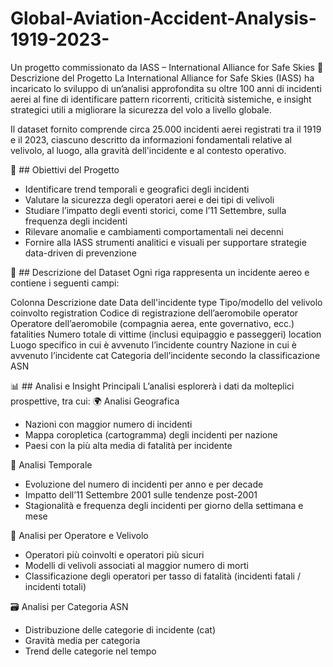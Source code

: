 # Global-Aviation-Accident-Analysis-1919-2023-
Un progetto commissionato da IASS – International Alliance for Safe Skies
📌 Descrizione del Progetto
La International Alliance for Safe Skies (IASS) ha incaricato lo sviluppo di un’analisi approfondita su oltre 100 anni di incidenti aerei al fine di identificare pattern ricorrenti, criticità sistemiche, e insight strategici utili a migliorare la sicurezza del volo a livello globale.

Il dataset fornito comprende circa 25.000 incidenti aerei registrati tra il 1919 e il 2023, ciascuno descritto da informazioni fondamentali relative al velivolo, al luogo, alla gravità dell'incidente e al contesto operativo.

🎯 ## Obiettivi del Progetto
- Identificare trend temporali e geografici degli incidenti
- Valutare la sicurezza degli operatori aerei e dei tipi di velivoli
- Studiare l’impatto degli eventi storici, come l’11 Settembre, sulla frequenza degli incidenti
- Rilevare anomalie e cambiamenti comportamentali nei decenni
- Fornire alla IASS strumenti analitici e visuali per supportare strategie data-driven di prevenzione

🧾 ## Descrizione del Dataset
Ogni riga rappresenta un incidente aereo e contiene i seguenti campi:

Colonna	Descrizione
date	Data dell'incidente
type	Tipo/modello del velivolo coinvolto
registration	Codice di registrazione dell’aeromobile
operator	Operatore dell’aeromobile (compagnia aerea, ente governativo, ecc.)
fatalities	Numero totale di vittime (inclusi equipaggio e passeggeri)
location	Luogo specifico in cui è avvenuto l’incidente
country	Nazione in cui è avvenuto l’incidente
cat	Categoria dell’incidente secondo la classificazione ASN

📊 ## Analisi e Insight Principali
L’analisi esplorerà i dati da molteplici prospettive, tra cui:
🌍 Analisi Geografica
- Nazioni con maggior numero di incidenti
- Mappa coropletica (cartogramma) degli incidenti per nazione
- Paesi con la più alta media di fatalità per incidente

📆 Analisi Temporale
- Evoluzione del numero di incidenti per anno e per decade
- Impatto dell’11 Settembre 2001 sulle tendenze post-2001
- Stagionalità e frequenza degli incidenti per giorno della settimana e mese

🛫 Analisi per Operatore e Velivolo
- Operatori più coinvolti e operatori più sicuri
- Modelli di velivoli associati al maggior numero di morti
- Classificazione degli operatori per tasso di fatalità (incidenti fatali / incidenti totali)

🗃️ Analisi per Categoria ASN
- Distribuzione delle categorie di incidente (cat)
- Gravità media per categoria
- Trend delle categorie nel tempo
